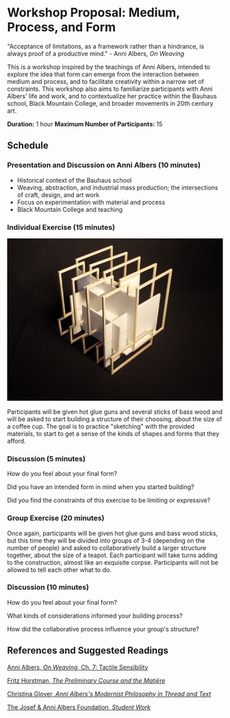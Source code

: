 # Workshop Proposal: Medium, Process, and Form

"Acceptance of limitations, as a framework rather than a hindrance, is always proof of a productive mind." - Anni Albers, _On Weaving_

This is a workshop inspired by the teachings of Anni Albers, intended to explore the idea that form can emerge from the interaction between medium and process, and to facilitate creativity within a narrow set of constraints. This workshop also aims to familiarize participants with Anni Albers' life and work, and to contextualize her practice within the Bauhaus school, Black Mountain College, and broader movements in 20th century art.

**Duration:** 1 hour
**Maximum Number of Participants:** 15

## Schedule

### Presentation and Discussion on Anni Albers (10 minutes)

- Historical context of the Bauhaus school
- Weaving, abstraction, and industrial mass production; the intersections of craft, design, and art work
- Focus on experimentation with material and process
- Black Mountain College and teaching

### Individual Exercise (15 minutes)

![](img/wooden-structure.jpg)

Participants will be given hot glue guns and several sticks of bass wood and will be asked to start building a structure of their choosing, about the size of a coffee cup. The goal is to practice "sketching" with the provided materials, to start to get a sense of the kinds of shapes and forms that they afford.

### Discussion (5 minutes)

How do you feel about your final form?

Did you have an intended form in mind when you started building?

Did you find the constraints of this exercise to be limiting or expressive?

### Group Exercise (20 minutes)

Once again, participants will be given hot glue guns and bass wood sticks, but this time they will be divided into groups of 3-4 (depending on the number of people) and asked to collaboratively build a larger structure together, about the size of a teapot. Each participant will take turns adding to the construction, almost like an exquisite corpse. Participants will not be allowed to tell each other what to do.

### Discussion (10 minutes)

How do you feel about your final form?

What kinds of considerations informed your building process?

How did the collaborative process influence your group's structure?

## References and Suggested Readings

[Anni Albers, _On Weaving_, Ch. 7: Tactile Sensibility](https://books.google.com/books?id=J7ryDBQPOO4C&lpg=PA1&pg=PA63#v=onepage&q&f=false)

[Fritz Horstman, _The Preliminary Course and the Matière_](http://www.theartsection.com/albers---the-matire)

[Christina Glover, _Anni Albers's Modernist Philosophy in Thread and Text_](http://diginole.lib.fsu.edu/islandora/object/fsu:185061/datastream/PDF/view)

[The Josef & Anni Albers Foundation, _Student Work_](http://www.albersfoundation.org/teaching/josef-albers/student-work/)
